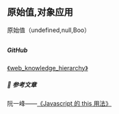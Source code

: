 ## 原始值,对象应用

原始值（undefined,null,Boo）

##


##### GitHub

[《web_knowledge_hierarchy》](https://github.com/guestccc/web_knowledge_hierarchy)

##### :book: 参考文章

阮一峰——[《Javascript 的 this 用法》](http://www.ruanyifeng.com/blog/2010/04/using_this_keyword_in_javascript.html)
